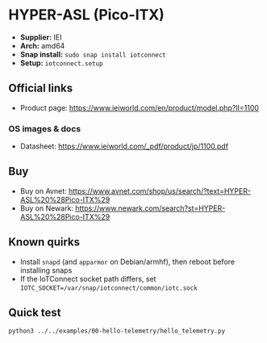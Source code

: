 # HYPER-ASL (Pico-ITX)

- **Supplier:** IEI
- **Arch:** amd64
- **Snap install:** `sudo snap install iotconnect`
- **Setup:** `iotconnect.setup`

## Official links
- Product page: https://www.ieiworld.com/en/product/model.php?II=1100

### OS images & docs
- Datasheet: https://www.ieiworld.com/_pdf/product/jp/1100.pdf

## Buy
- Buy on Avnet: https://www.avnet.com/shop/us/search/?text=HYPER-ASL%20%28Pico-ITX%29
- Buy on Newark: https://www.newark.com/search?st=HYPER-ASL%20%28Pico-ITX%29

## Known quirks
- Install `snapd` (and `apparmor` on Debian/armhf), then reboot before installing snaps
- If the IoTConnect socket path differs, set `IOTC_SOCKET=/var/snap/iotconnect/common/iotc.sock`

## Quick test
```bash
python3 ../../examples/00-hello-telemetry/hello_telemetry.py
```